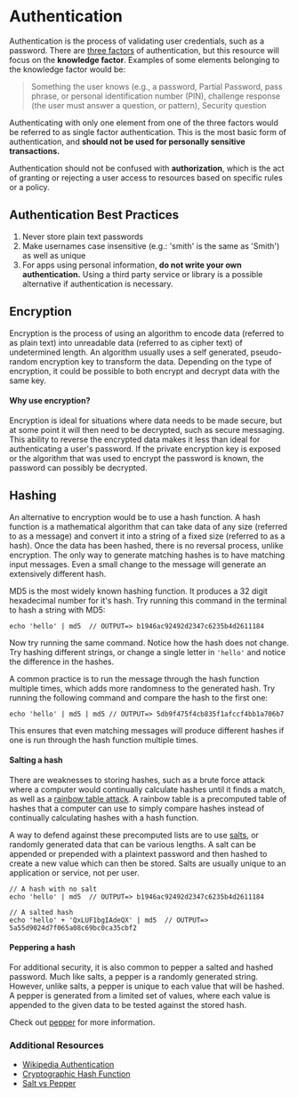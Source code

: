 # Authentication

Authentication is the process of validating user credentials, such as a password. There are [three factors](https://en.wikipedia.org/wiki/Authentication#Factors_and_identity) of authentication, but this resource will focus on the **knowledge factor**. Examples of some elements belonging to the knowledge factor would be:
> Something the user knows (e.g., a password, Partial Password, pass phrase, or   personal identification number (PIN), challenge response (the user must answer a question, or pattern), Security question

Authenticating with only one element from one of the three factors would be referred to as single factor authentication. This is the most basic form of authentication, and **should not be used for personally sensitive transactions.**

Authentication should not be confused with **authorization**, which is the act of granting or rejecting a user access to resources based on specific rules or a policy.


## Authentication Best Practices

1. Never store plain text passwords
1. Make usernames case insensitive (e.g.: 'smith' is the same as 'Smith') as well as unique
1. For apps using personal information, **do not write your own authentication.** Using a third party service or library is a possible alternative if authentication is necessary.


## Encryption

Encryption is the process of using an algorithm to encode data (referred to as plain text) into unreadable data (referred to as cipher text) of undetermined length. An algorithm usually uses a self generated, pseudo-random encryption key to transform the data. Depending on the type of encryption, it could be possible to both encrypt and decrypt data with the same key.

#### Why use encryption?

Encryption is ideal for situations where data needs to be made secure, but at some point it will then need to be decrypted, such as secure messaging. This ability to reverse the encrypted data makes it less than ideal for authenticating a user's password. If the private encryption key is exposed or the algorithm that was used to encrypt the password is known, the password can possibly be decrypted.


## Hashing

An alternative to encryption would be to use a hash function. A hash function is a mathematical algorithm that can take data of any size (referred to as a message) and convert it into a string of a fixed size (referred to as a hash). Once the data has been hashed, there is no reversal process, unlike encryption. The only way to generate matching hashes is to have matching input messages. Even a small change to the message will generate an extensively different hash.

MD5 is the most widely known hashing function. It produces a 32 digit hexadecimal number for it's hash. Try running this command in the terminal to hash a string with MD5:

`echo 'hello' | md5  // OUTPUT=> b1946ac92492d2347c6235b4d2611184`

Now try running the same command. Notice how the hash does not change. Try hashing different strings, or change a single letter in `'hello'` and notice the difference in the hashes.

A common practice is to run the message through the hash function multiple times, which adds more randomness to the generated hash. Try running the following command and compare the hash to the first one:

`echo 'hello' | md5 | md5 // OUTPUT=> 5db9f475f4cb835f1afccf4bb1a706b7`

This ensures that even matching messages will produce different hashes if one is run through the hash function multiple times.


#### Salting a hash

There are weaknesses to storing hashes, such as a brute force attack where a computer would continually calculate hashes until it finds a match, as well as a [rainbow table attack](https://en.wikipedia.org/wiki/Rainbow_table). A rainbow table is a precomputed table of hashes that a computer can use to simply compare hashes instead of continually calculating hashes with a hash function.

A way to defend against these precomputed lists are to use [salts](https://en.wikipedia.org/wiki/Salt_(cryptography)), or randomly generated data that can be various lengths. A salt can be appended or prepended with a plaintext password and then hashed to create a new value which can then be stored. Salts are usually unique to an application or service, not per user.

```
// A hash with no salt
echo 'hello' | md5  // OUTPUT=> b1946ac92492d2347c6235b4d2611184

// A salted hash
echo 'hello' + 'QxLUF1bgIAdeQX' | md5  // OUTPUT=> 5a55d9024d7f065a08c69bc0ca35cbf2
```

#### Peppering a hash

For additional security, it is also common to pepper a salted and hashed password. Much like salts, a pepper is a randomly generated string. However, unlike salts, a pepper is unique to each value that will be hashed. A pepper is generated from a limited set of values, where each value is appended to the given data to be tested against the stored hash.

Check out [pepper](https://en.wikipedia.org/wiki/Pepper_(cryptography)) for more information.


### Additional Resources

- [Wikipedia Authentication](https://en.wikipedia.org/wiki/Authentication)
- [Cryptographic Hash Function](https://en.wikipedia.org/wiki/Cryptographic_hash_function)
- [Salt vs Pepper](http://simplicable.com/new/salt-vs-pepper)